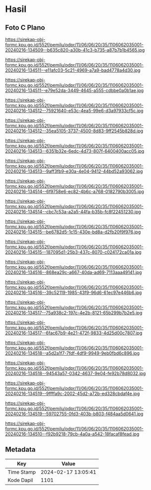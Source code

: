 # Hasil

## Foto C Plano

https://sirekap-obj-formc.kpu.go.id/552f/pemilu/pdpr/11/06/06/20/35/1106062035001-20240216-134509--b635c820-a30b-41c3-b735-a87b7b1b4565.jpg

https://sirekap-obj-formc.kpu.go.id/552f/pemilu/pdpr/11/06/06/20/35/1106062035001-20240216-134511--e11afc03-5c21-4969-a7a9-bad4778a4d30.jpg

https://sirekap-obj-formc.kpu.go.id/552f/pemilu/pdpr/11/06/06/20/35/1106062035001-20240216-134511--e79e52da-3449-4645-a555-cdbbe0a0b1ae.jpg

https://sirekap-obj-formc.kpu.go.id/552f/pemilu/pdpr/11/06/06/20/35/1106062035001-20240216-134512--75921640-e53c-4ea5-99e6-d3a97933cf5c.jpg

https://sirekap-obj-formc.kpu.go.id/552f/pemilu/pdpr/11/06/06/20/35/1106062035001-20240216-134512--35ea5105-3737-4500-8d83-9ff2545b828d.jpg

https://sirekap-obj-formc.kpu.go.id/552f/pemilu/pdpr/11/06/06/20/35/1106062035001-20240216-134513--6351b32e-6edc-4d73-807f-6400400acc05.jpg

https://sirekap-obj-formc.kpu.go.id/552f/pemilu/pdpr/11/06/06/20/35/1106062035001-20240216-134513--9aff3fb9-e30a-4e04-9412-44bd52a93062.jpg

https://sirekap-obj-formc.kpu.go.id/552f/pemilu/pdpr/11/06/06/20/35/1106062035001-20240216-134514--6f9758e6-ec82-4b6c-a768-0182790b3005.jpg

https://sirekap-obj-formc.kpu.go.id/552f/pemilu/pdpr/11/06/06/20/35/1106062035001-20240216-134514--cbc7c53a-a2a5-44fa-b35b-fc8f22451230.jpg

https://sirekap-obj-formc.kpu.go.id/552f/pemilu/pdpr/11/06/06/20/35/1106062035001-20240216-134515--be6782d5-1c15-430e-bd8a-d2fb20f9f976.jpg

https://sirekap-obj-formc.kpu.go.id/552f/pemilu/pdpr/11/06/06/20/35/1106062035001-20240216-134515--187095d1-25b3-437c-8070-c024172ca01a.jpg

https://sirekap-obj-formc.kpu.go.id/552f/pemilu/pdpr/11/06/06/20/35/1106062035001-20240216-134516--868ea29c-a667-40da-ad69-7113aaa49141.jpg

https://sirekap-obj-formc.kpu.go.id/552f/pemilu/pdpr/11/06/06/20/35/1106062035001-20240216-134516--39c52119-1985-43f9-96d6-61ec97e446b6.jpg

https://sirekap-obj-formc.kpu.go.id/552f/pemilu/pdpr/11/06/06/20/35/1106062035001-20240216-134517--75a938c2-197c-4e2b-8121-65b299b7b2e5.jpg

https://sirekap-obj-formc.kpu.go.id/552f/pemilu/pdpr/11/06/06/20/35/1106062035001-20240216-134517--6fac67b9-4e21-472f-9833-4d25d00c7807.jpg

https://sirekap-obj-formc.kpu.go.id/552f/pemilu/pdpr/11/06/06/20/35/1106062035001-20240216-134518--a5d2a1f7-7fdf-4df9-9949-9eb0fbd6c896.jpg

https://sirekap-obj-formc.kpu.go.id/552f/pemilu/pdpr/11/06/06/20/35/1106062035001-20240216-134518--94543a57-0342-4637-9e04-fe92b78d8032.jpg

https://sirekap-obj-formc.kpu.go.id/552f/pemilu/pdpr/11/06/06/20/35/1106062035001-20240216-134519--9ffffa9c-2002-45d2-a72b-ed328cbdaf4e.jpg

https://sirekap-obj-formc.kpu.go.id/552f/pemilu/pdpr/11/06/06/20/35/1106062035001-20240216-134519--59702755-0fd3-403b-b803-f484aa5d0641.jpg

https://sirekap-obj-formc.kpu.go.id/552f/pemilu/pdpr/11/06/06/20/35/1106062035001-20240216-134510--f92b9218-79cb-4a0a-a542-18facaf8fead.jpg


## Metadata

| Key        | Value               |
| ---------- | ------------------- |
| Time Stamp | 2024-02-17 13:05:41 |
| Kode Dapil | 1101                |



